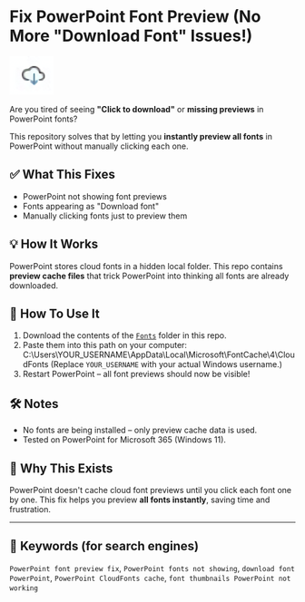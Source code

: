 # Fix PowerPoint Font Preview (No More "Download Font" Issues!)

![PowerPoint font preview issue](assets/preview.png)

Are you tired of seeing **"Click to download"** or **missing previews** in PowerPoint fonts?

This repository solves that by letting you **instantly preview all fonts** in PowerPoint without manually clicking each one.

## ✅ What This Fixes

- PowerPoint not showing font previews
- Fonts appearing as "Download font"
- Manually clicking fonts just to preview them

## 💡 How It Works

PowerPoint stores cloud fonts in a hidden local folder. This repo contains **preview cache files** that trick PowerPoint into thinking all fonts are already downloaded.

## 📁 How To Use It

1. Download the contents of the [`Fonts`](./Fonts) folder in this repo.
2. Paste them into this path on your computer:
   C:\Users\YOUR_USERNAME\AppData\Local\Microsoft\FontCache\4\CloudFonts
   (Replace `YOUR_USERNAME` with your actual Windows username.)
3. Restart PowerPoint – all font previews should now be visible!

## 🛠️ Notes

- No fonts are being installed – only preview cache data is used.
- Tested on PowerPoint for Microsoft 365 (Windows 11).

## 📢 Why This Exists

PowerPoint doesn't cache cloud font previews until you click each font one by one. This fix helps you preview **all fonts instantly**, saving time and frustration.

---

## 🔗 Keywords (for search engines)

`PowerPoint font preview fix`, `PowerPoint fonts not showing`, `download font PowerPoint`, `PowerPoint CloudFonts cache`, `font thumbnails PowerPoint not working`
